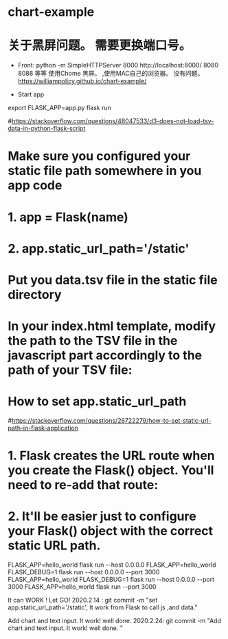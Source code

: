 # chart-example
# 关于黑屏问题。 需要更换端口号。 
- Front:
python -m SimpleHTTPServer 8000
http://localhost:8000/
8080
8088 等等
使用Chome 黑屏。 ,使用MAC自己的浏览器。 没有问题。  
https://williampolicy.github.io/chart-example/

- Start app

export FLASK_APP=app.py
flask run




#https://stackoverflow.com/questions/48047533/d3-does-not-load-tsv-data-in-python-flask-script
# Make sure you configured your static file path somewhere in you app code
# 1. app = Flask(name)
# 2. app.static_url_path='/static'
# Put you data.tsv file in the static file directory
# In your index.html template, modify the path to the TSV file in the javascript part accordingly to the path of your TSV file:



# How to set app.static_url_path
#https://stackoverflow.com/questions/26722279/how-to-set-static-url-path-in-flask-application
# 1. Flask creates the URL route when you create the Flask() object. You'll need to re-add that route:
# 2. It'll be easier just to configure your Flask() object with the correct static URL path.


FLASK_APP=hello_world flask run --host 0.0.0.0
FLASK_APP=hello_world FLASK_DEBUG=1 flask run --host 0.0.0.0 --port 3000
FLASK_APP=hello_world FLASK_DEBUG=1 flask run --host 0.0.0.0 --port 3000
FLASK_APP=hello_world flask run --port 3000




It can WORK !  Let GO! 
2020.2.14 : git commit -m "set app.static_url_path='/static', It work from Flask to call js ,and data." 

Add chart and text input. It work! well done. 
2020.2.24: git commit -m "Add chart and text input. It work! well done. " 